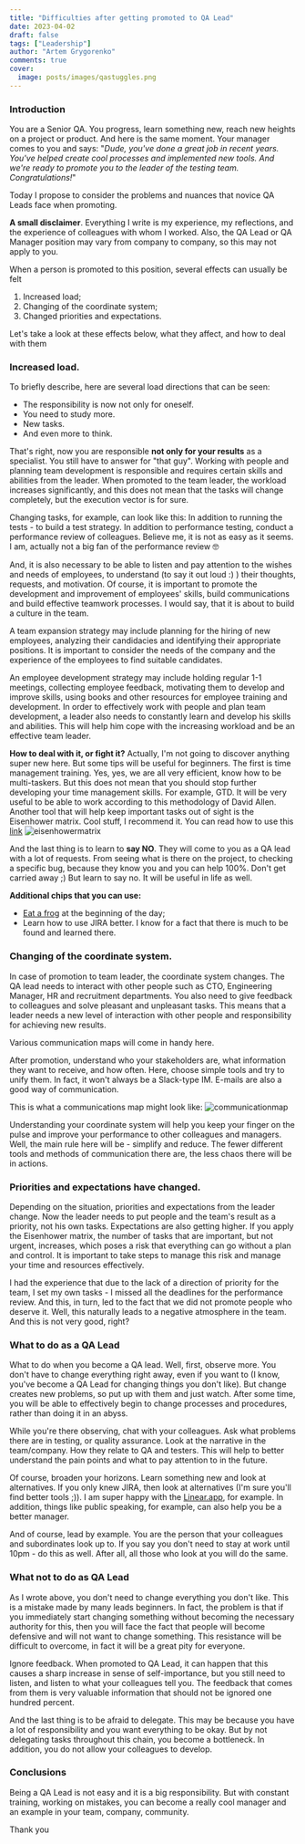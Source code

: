 ```yaml
---
title: "Difficulties after getting promoted to QA Lead"
date: 2023-04-02
draft: false
tags: ["Leadership"]
author: "Artem Grygorenko"
comments: true
cover:
  image: posts/images/qastuggles.png
---
```


### Introduction
You are a Senior QA. You progress, learn something new, reach new heights on a project or product. And here is the same moment. Your manager comes to you and says: <span class="personal">"*Dude, you've done a great job in recent years. You've helped create cool processes and implemented new tools. And we're ready to promote you to the leader of the testing team. Congratulations!*"</span>

Today I propose to consider the problems and nuances that novice QA Leads face when promoting.

**A small disclaimer**. Everything I write is my experience, my reflections, and the experience of colleagues with whom I worked. Also, the QA Lead or QA Manager position may vary from company to company, so this may not apply to you.

When a person is promoted to this position, several effects can usually be felt
1. Increased load;
2. Changing of the coordinate system;
3. Changed priorities and expectations.

Let's take a look at these effects below, what they affect, and how to deal with them

### Increased load.
To briefly describe, here are several load directions that can be seen:
- The responsibility is now not only for oneself.
- You need to study more.
- New tasks.
- And even more to think.

That's right, now you are responsible **not only for your results** as a specialist. You still have to answer for "that guy".
Working with people and planning team development is responsible and requires certain skills and abilities from the leader. When promoted to the team leader, the workload increases significantly, and this does not mean that the tasks will change completely, but the execution vector is for sure.

Changing tasks, for example, can look like this:
In addition to running the tests - to build a test strategy. In addition to performance testing, conduct a performance review of colleagues.
Believe me, it is not as easy as it seems. I am, actually not a big fan of the performance review 🤓 

And, it is also necessary to be able to listen and pay attention to the wishes and needs of employees, to understand (to say it out loud :) ) their thoughts, requests, and motivation.
Of course, it is important to promote the development and improvement of employees' skills, build communications and build effective teamwork processes. I would say, that it is about to build a culture in the team.

A team expansion strategy may include planning for the hiring of new employees, analyzing their candidacies and identifying their appropriate positions. It is important to consider the needs of the company and the experience of the employees to find suitable candidates.

An employee development strategy may include holding regular 1-1 meetings, collecting employee feedback, motivating them to develop and improve skills, using books and other resources for employee training and development.
In order to effectively work with people and plan team development, a leader also needs to constantly learn and develop his skills and abilities. This will help him cope with the increasing workload and be an effective team leader.
   
**How to deal with it, or fight it?**
Actually, I'm not going to discover anything super new here. But some tips will be useful for beginners.
The first is time management training. Yes, yes, we are all very efficient, know how to be multi-taskers. But this does not mean that you should stop further developing your time management skills.
For example, GTD. It will be very useful to be able to work according to this methodology of David Allen.
Another tool that will help keep important tasks out of sight is the Eisenhower matrix. Cool stuff, I recommend it.
You can read how to use this [link](https://untools.co/eisenhower-matrix)
![eisenhowermatrix](../images/eisenhowermatrix.png)

And the last thing is to learn to **say NO**. They will come to you as a QA lead with a lot of requests. From seeing what is there on the project, to checking a specific bug, because they know you and you can help 100%. Don't get carried away ;) But learn to say no. It will be useful in life as well.

**Additional chips that you can use:**
- [Eat a frog](https://unito.io/blog/eat-the-frog) at the beginning of the day;
- Learn how to use JIRA better. I know for a fact that there is much to be found and learned there.

### Changing of the coordinate system.
In case of promotion to team leader, the coordinate system changes. The QA lead needs to interact with other people such as CTO, Engineering Manager, HR and recruitment departments. You also need to give feedback to colleagues and solve pleasant and unpleasant tasks. This means that a leader needs a new level of interaction with other people and responsibility for achieving new results.

Various communication maps will come in handy here.

After promotion, understand who your stakeholders are, what information they want to receive, and how often.
Here, choose simple tools and try to unify them. In fact, it won't always be a Slack-type IM. E-mails are also a good way of communication.

This is what a communications map might look like:
![communicationmap](../images/Communication_map.jpg)

Understanding your coordinate system will help you keep your finger on the pulse and improve your performance to other colleagues and managers. Well, the main rule here will be - simplify and reduce.
The fewer different tools and methods of communication there are, the less chaos there will be in actions.

### Priorities and expectations have changed.
Depending on the situation, priorities and expectations from the leader change. Now the leader needs to put people and the team's result as a priority, not his own tasks. Expectations are also getting higher. If you apply the Eisenhower matrix, the number of tasks that are important, but not urgent, increases, which poses a risk that everything can go without a plan and control. It is important to take steps to manage this risk and manage your time and resources effectively.

I had the experience that due to the lack of a direction of priority for the team, I set my own tasks - I missed all the deadlines for the performance review. And this, in turn, led to the fact that we did not promote people who deserve it.
Well, this naturally leads to a negative atmosphere in the team. And this is not very good, right?

### What to do as a QA Lead
What to do when you become a QA lead.
Well, first, observe more. You don't have to change everything right away, even if you want to (I know, you've become a QA Lead for changing things you don't like). But change creates new problems, so put up with them and just watch. After some time, you will be able to effectively begin to change processes and procedures, rather than doing it in an abyss.

While you're there observing, chat with your colleagues. Ask what problems there are in testing, or quality assurance. Look at the narrative in the team/company. How they relate to QA and testers. This will help to better understand the pain points and what to pay attention to in the future.

Of course, broaden your horizons. Learn something new and look at alternatives. If you only knew JIRA, then look at alternatives (I'm sure you'll find better tools ;)). I am super happy with the [Linear.app](http://linear.app/), for example. 
In addition, things like public speaking, for example, can also help you be a better manager.

And of course, lead by example. You are the person that your colleagues and subordinates look up to. If you say you don't need to stay at work until 10pm - do this as well. After all, all those who look at you will do the same.

### What not to do as QA Lead
As I wrote above, you don't need to change everything you don't like. This is a mistake made by many leads beginners. In fact, the problem is that if you immediately start changing something without becoming the necessary authority for this, then you will face the fact that people will become defensive and will not want to change something. This resistance will be difficult to overcome, in fact it will be a great pity for everyone.

Ignore feedback. When promoted to QA Lead, it can happen that this causes a sharp increase in sense of self-importance, but you still need to listen, and listen to what your colleagues tell you. The feedback that comes from them is very valuable information that should not be ignored one hundred percent.

And the last thing is to be afraid to delegate. This may be because you have a lot of responsibility and you want everything to be okay. But by not delegating tasks throughout this chain, you become a bottleneck. In addition, you do not allow your colleagues to develop.

### Conclusions
Being a QA Lead is not easy and it is a big responsibility. But with constant training, working on mistakes, you can become a really cool manager and an example in your team, company, community.

Thank you
